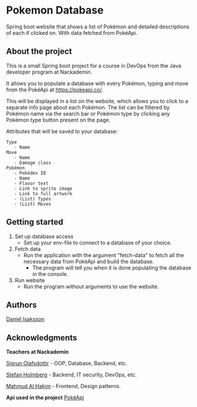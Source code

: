 # Pokemon Database
Spring boot website that shows a list of Pokémon and detailed descriptions of each if clicked on. With data fetched from PokéApi.

## About the project
This is a small Spring boot project for a course in DevOps from the Java developer program at Nackademin.

It allows you to populate a database with every Pokémon, typing and move from the PokéApi at https://pokeapi.co/.

This will be displayed in a list on the website, which allows you to click to a separate info page about each Pokémon.
The list can be filtered by Pokémon name via the search bar or Pokémon type by clicking any Pokémon type button present on the page.

Attributes that will be saved to your database:

```
Type 
   - Name
Move
   - Name
   - Damage class
Pokémon
   - Pokédex ID
   - Name
   - Flavor text
   - Link to sprite image
   - Link to full artwork
   - (List) Types
   - (List) Moves
```

## Getting started

1. Set up database access
    -  Set up your env-file to connect to a database of your choice.
2. Fetch data
    - Run the application with the argument "fetch-data" to fetch all the necessary data from PokéApi and build the database.
        * The program will tell you when it is done populating the database in the console.
3. Run website
    - Run the program without arguments to use the website.

## Authors
[Daniel Isaksson](https://github.com/Jatteliten/)

## Acknowledgments
**Teachers at Nackademin**

[Sigrun Olafsdottir](https://github.com/sigrunolafsdottir) - OOP, Database, Backend, etc.

[Stefan Holmberg](https://github.com/aspcodenet) - Backend, IT security, DevOps, etc.

[Mahmud Al Hakim](https://github.com/mahmudalhakim/) - Frontend, Design patterns.

**Api used in the project**
[PokéApi](https://pokeapi.co/)
